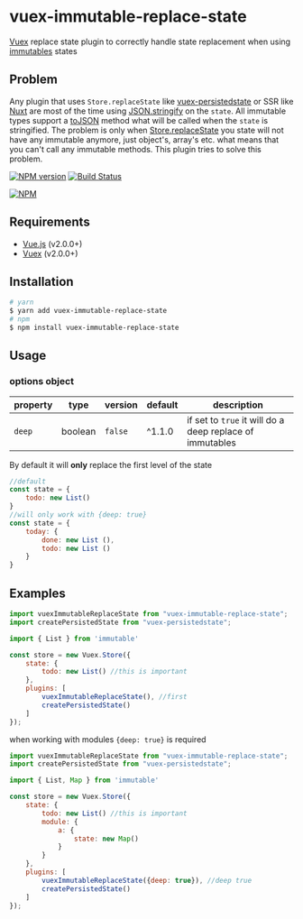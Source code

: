 vuex-immutable-replace-state
============================
[Vuex](http://vuex.vuejs.org/) replace state plugin to correctly handle state replacement when using [immutables](https://facebook.github.io/immutable-js/) states

## Problem
Any plugin that uses `Store.replaceState` like [vuex-persistedstate](https://github.com/robinvdvleuten/vuex-persistedstate) or SSR like [Nuxt](https://nuxtjs.org) are most of the time using [JSON.stringify](https://developer.mozilla.org/en-US/docs/Web/JavaScript/Reference/Global_Objects/JSON/stringify) on the `state`. All immutable types support a [toJSON](https://facebook.github.io/immutable-js/docs/#/Collection.Indexed/toJSON) method what will be called when the `state` is stringified. The problem is only when [Store.replaceState](https://vuex.vuejs.org/api/#replacestate) you state will not have any immutable anymore, just object's, array's etc. what means that you can't call any immutable methods. This plugin tries to solve this problem. 


[![NPM version](https://img.shields.io/npm/v/vuex-immutable-replace-state.svg)](https://www.npmjs.com/package/vuex-immutable-replace-state)
[![Build Status](https://travis-ci.org/victor-perez/vuex-immutable-replace-state.svg?branch=master)](https://travis-ci.org/victor-perez/vuex-immutable-replace-state)

[![NPM](https://nodei.co/npm/vuex-immutable-replace-state.png?downloads=true&downloadRank=true&stars=true)](https://nodei.co/npm/vuex-immutable-replace-state/)


## Requirements

* [Vue.js](https://vuejs.org) (v2.0.0+)
* [Vuex](http://vuex.vuejs.org) (v2.0.0+)

## Installation

```bash
# yarn
$ yarn add vuex-immutable-replace-state
# npm
$ npm install vuex-immutable-replace-state
```

## Usage

### options object
| property | type | version | default | description  |
|---|---|---|---| ---|
| `deep`| boolean | `false` | ^1.1.0 | if set to `true` it will do a deep replace of immutables |

By default it will **only** replace the first level of the state
```javascript
//default
const state = {
    todo: new List()
}
//will only work with {deep: true}
const state = {
    today: {
        done: new List (),
        todo: new List ()
    }
}
```

## Examples

```javascript
import vuexImmutableReplaceState from "vuex-immutable-replace-state";
import createPersistedState from "vuex-persistedstate";

import { List } from 'immutable'

const store = new Vuex.Store({
    state: {
        todo: new List() //this is important
    },
    plugins: [
        vuexImmutableReplaceState(), //first 
        createPersistedState()
    ]
});

````

when working with modules `{deep: true}` is required

```javascript
import vuexImmutableReplaceState from "vuex-immutable-replace-state";
import createPersistedState from "vuex-persistedstate";

import { List, Map } from 'immutable'

const store = new Vuex.Store({
    state: {
        todo: new List() //this is important
        module: {
            a: {
                state: new Map()
            }
        }
    },
    plugins: [
        vuexImmutableReplaceState({deep: true}), //deep true 
        createPersistedState()
    ]
});

````